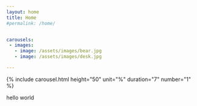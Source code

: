 ```yaml
---
layout: home
title: Home
#permalink: /home/


carousels:
 - images:
   - image: /assets/images/bear.jpg
   - image: /assets/images/desk.jpg

---
```


{% include carousel.html height="50" unit="%" duration="7" number="1" %}


hello world
